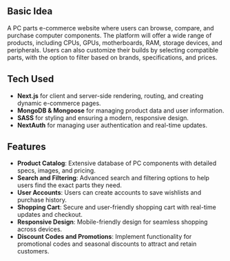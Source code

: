 ## Basic Idea

A PC parts e-commerce website where users can browse, compare, and purchase computer components. The platform will offer a wide range of products, including CPUs, GPUs, motherboards, RAM, storage devices, and peripherals. Users can also customize their builds by selecting compatible parts, with the option to filter based on brands, specifications, and prices.

## Tech Used

- **Next.js** for client and server-side rendering, routing, and creating dynamic e-commerce pages.
- **MongoDB & Mongoose** for managing product data and user information.
- **SASS** for styling and ensuring a modern, responsive design.
- **NextAuth** for managing user authentication and real-time updates.

## Features

- **Product Catalog**: Extensive database of PC components with detailed specs, images, and pricing.
- **Search and Filtering**: Advanced search and filtering options to help users find the exact parts they need.
- **User Accounts**: Users can create accounts to save wishlists and purchase history.
- **Shopping Cart**: Secure and user-friendly shopping cart with real-time updates and checkout.
- **Responsive Design**: Mobile-friendly design for seamless shopping across devices.
- **Discount Codes and Promotions**: Implement functionality for promotional codes and seasonal discounts to attract and retain customers.
